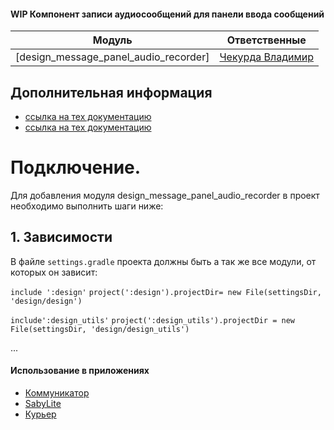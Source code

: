 #### WIP Компонент записи аудиосообщений для панели ввода сообщений

|Модуль|Ответственные|
|------|-------------|
|[design_message_panel_audio_recorder]|[Чекурда Владимир](https://online.sbis.ru/person/0fe3e077-6d50-431c-9353-f630fc789877)|

## Дополнительная информация
- [ссылка на тех документацию](https://online.sbis.ru/shared/disk/26577907-852b-4c0a-92b2-c34f003a71ed)
- [ссылка на тех документацию](https://online.sbis.ru/shared/disk/df217e22-4927-4a1c-b74a-7a1c6d494b83)

# Подключение.

Для добавления модуля design_message_panel_audio_recorder в проект необходимо выполнить шаги ниже:

## 1. Зависимости
В файле `settings.gradle` проекта должны быть а так же все модули, от которых он зависит:

`include ':design'`
`project(':design').projectDir= new File(settingsDir, 'design/design')`

`include':design_utils'`
`project(':design_utils').projectDir = new File(settingsDir, 'design/design_utils')`

...

#### Использование в приложениях
- [Коммуникатор](https://git.sbis.ru/mobileworkspace/apps/droid/communicator)
- [SabyLite](https://git.sbis.ru/mobileworkspace/apps/droid/sabylite)
- [Курьер](https://git.sbis.ru/mobileworkspace/apps/droid/courier)